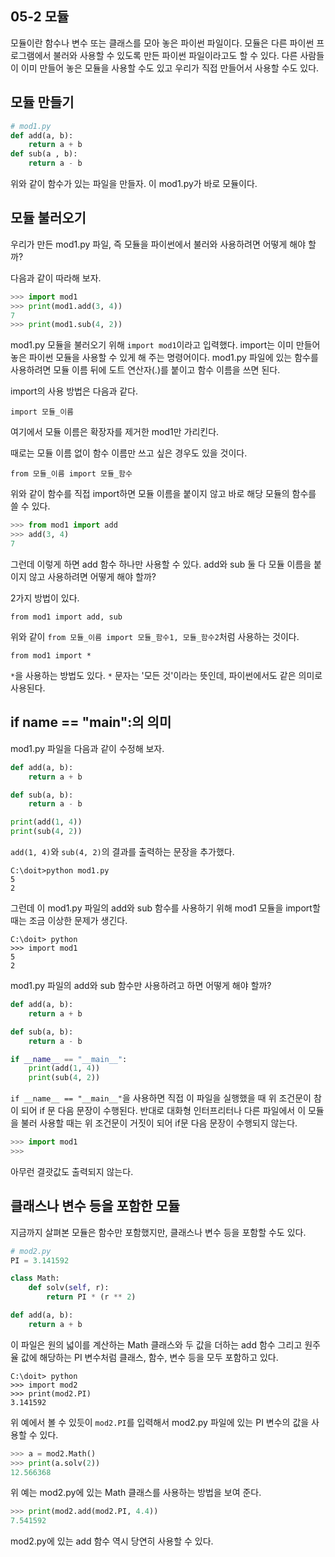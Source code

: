 ## 05-2 모듈

모듈이란 함수나 변수 또는 클래스를 모아 놓은 파이썬 파일이다. 모듈은 다른 파이썬 프로그램에서 불러와 사용할 수 있도록 만든 파이썬 파일이라고도 할 수 있다. 다른 사람들이 이미 만들어 놓은 모듈을 사용할 수도 있고 우리가 직접 만들어서 사용할 수도 있다.

## 모듈 만들기

```py
# mod1.py
def add(a, b):
    return a + b
def sub(a , b):
    return a - b
```

위와 같이 함수가 있는 파일을 만들자. 이 mod1.py가 바로 모듈이다.

## 모듈 불러오기

우리가 만든 mod1.py 파일, 즉 모듈을 파이썬에서 불러와 사용하려면 어떻게 해야 할까?

다음과 같이 따라해 보자.

```py
>>> import mod1
>>> print(mod1.add(3, 4))
7
>>> print(mod1.sub(4, 2))
```

mod1.py 모듈을 불러오기 위해 `import mod1`이라고 입력했다. import는 이미 만들어 놓은 파이썬 모듈을 사용할 수 있게 해 주는 명령어이다. mod1.py 파일에 있는 함수를 사용하려면 모듈 이름 뒤에 도트 연산자(.)를 붙이고 함수 이름을 쓰면 된다.

import의 사용 방법은 다음과 같다.

```
import 모듈_이름
```

여기에서 모듈 이름은 확장자를 제거한 mod1만 가리킨다.

때로는 모듈 이름 없이 함수 이름만 쓰고 싶은 경우도 있을 것이다.

```
from 모듈_이름 import 모듈_함수
```

위와 같이 함수를 직접 import하면 모듈 이름을 붙이지 않고 바로 해당 모듈의 함수를 쓸 수 있다.

```py
>>> from mod1 import add
>>> add(3, 4)
7
```

그런데 이렇게 하면 add 함수 하나만 사용할 수 있다. add와 sub 둘 다 모듈 이름을 붙이지 않고 사용하려면 어떻게 해야 할까?

2가지 방법이 있다.

```
from mod1 import add, sub
```

위와 같이 `from 모듈_이름 import 모듈_함수1, 모듈_함수2`처럼 사용하는 것이다.

```
from mod1 import *
```

`*`을 사용하는 방법도 있다. `*` 문자는 '모든 것'이라는 뜻인데, 파이썬에서도 같은 의미로 사용된다.

## if __name__ == "__main__":의 의미

mod1.py 파일을 다음과 같이 수정해 보자.

```py
def add(a, b):
    return a + b

def sub(a, b):
    return a - b

print(add(1, 4))
print(sub(4, 2))
```

`add(1, 4)`와 `sub(4, 2)`의 결과를 출력하는 문장을 추가했다.

```
C:\doit>python mod1.py
5
2
```

그런데 이 mod1.py 파일의 add와 sub 함수를 사용하기 위해 mod1 모듈을 import할 때는 조금 이상한 문제가 생긴다.

```
C:\doit> python
>>> import mod1
5
2
```

mod1.py 파일의 add와 sub 함수만 사용하려고 하면 어떻게 해야 할까?

```py
def add(a, b):
    return a + b

def sub(a, b):
    return a - b

if __name__ == "__main__":
    print(add(1, 4))
    print(sub(4, 2))
```

`if __name__ == "__main__"`을 사용하면 직접 이 파일을 실행했을 때 위 조건문이 참이 되어 if 문 다음 문장이 수행된다. 반대로 대화형 인터프리터나 다른 파일에서 이 모듈을 불러 사용할 때는 위 조건문이 거짓이 되어 if문 다음 문장이 수행되지 않는다.

```py
>>> import mod1
>>>
```

아무런 결괏값도 출력되지 않는다.


## 클래스나 변수 등을 포함한 모듈

지금까지 살펴본 모듈은 함수만 포함했지만, 클래스나 변수 등을 포함할 수도 있다.

```py
# mod2.py
PI = 3.141592

class Math:
    def solv(self, r):
        return PI * (r ** 2)

def add(a, b):
    return a + b
```

이 파일은 원의 넓이를 계산하는 Math 클래스와 두 값을 더하는 add 함수 그리고 원주율 값에 해당하는 PI 변수처럼 클래스, 함수, 변수 등을 모두 포함하고 있다.

```
C:\doit> python
>>> import mod2
>>> print(mod2.PI)
3.141592
```

위 예에서 볼 수 있듯이 `mod2.PI`를 입력해서 mod2.py 파일에 있는 PI 변수의 값을 사용할 수 있다.

```py
>>> a = mod2.Math()
>>> print(a.solv(2))
12.566368
```

위 예는 mod2.py에 있는 Math 클래스를 사용하는 방법을 보여 준다.

```py
>>> print(mod2.add(mod2.PI, 4.4))
7.541592
```

mod2.py에 있는 add 함수 역시 당연히 사용할 수 있다.